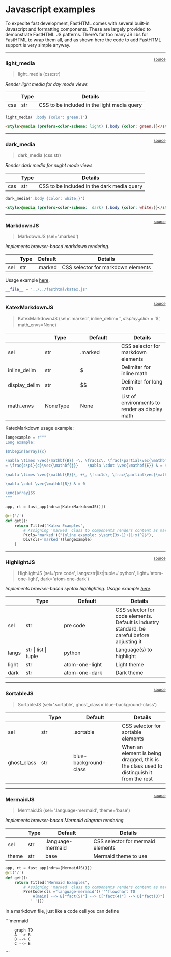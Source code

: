 # Javascript examples


<!-- WARNING: THIS FILE WAS AUTOGENERATED! DO NOT EDIT! -->

To expedite fast development, FastHTML comes with several built-in
Javascript and formatting components. These are largely provided to
demonstrate FastHTML JS patterns. There’s far too many JS libs for
FastHTML to wrap them all, and as shown here the code to add FastHTML
support is very simple anyway.

------------------------------------------------------------------------

<a
href="https://github.com/AnswerDotAI/fasthtml/blob/main/fasthtml/js.py#L16"
target="_blank" style="float:right; font-size:smaller">source</a>

### light_media

>  light_media (css:str)

*Render light media for day mode views*

<table>
<thead>
<tr>
<th></th>
<th><strong>Type</strong></th>
<th><strong>Details</strong></th>
</tr>
</thead>
<tbody>
<tr>
<td>css</td>
<td>str</td>
<td>CSS to be included in the light media query</td>
</tr>
</tbody>
</table>

``` python
light_media('.body {color: green;}')
```

``` html
<style>@media (prefers-color-scheme: light) {.body {color: green;}}</style>
```

------------------------------------------------------------------------

<a
href="https://github.com/AnswerDotAI/fasthtml/blob/main/fasthtml/js.py#L23"
target="_blank" style="float:right; font-size:smaller">source</a>

### dark_media

>  dark_media (css:str)

*Render dark media for nught mode views*

<table>
<thead>
<tr>
<th></th>
<th><strong>Type</strong></th>
<th><strong>Details</strong></th>
</tr>
</thead>
<tbody>
<tr>
<td>css</td>
<td>str</td>
<td>CSS to be included in the dark media query</td>
</tr>
</tbody>
</table>

``` python
dark_media('.body {color: white;}')
```

``` html
<style>@media (prefers-color-scheme:  dark) {.body {color: white;}}</style>
```

------------------------------------------------------------------------

<a
href="https://github.com/AnswerDotAI/fasthtml/blob/main/fasthtml/js.py#L35"
target="_blank" style="float:right; font-size:smaller">source</a>

### MarkdownJS

>  MarkdownJS (sel='.marked')

*Implements browser-based markdown rendering.*

<table>
<thead>
<tr>
<th></th>
<th><strong>Type</strong></th>
<th><strong>Default</strong></th>
<th><strong>Details</strong></th>
</tr>
</thead>
<tbody>
<tr>
<td>sel</td>
<td>str</td>
<td>.marked</td>
<td>CSS selector for markdown elements</td>
</tr>
</tbody>
</table>

Usage example
[here](../tutorials/quickstart_for_web_devs.html#rendering-markdown).

``` python
__file__ = '../../fasthtml/katex.js'
```

------------------------------------------------------------------------

<a
href="https://github.com/AnswerDotAI/fasthtml/blob/main/fasthtml/js.py#L43"
target="_blank" style="float:right; font-size:smaller">source</a>

### KatexMarkdownJS

>  KatexMarkdownJS (sel='.marked', inline_delim='$', display_delim='$$',
>                       math_envs=None)

<table>
<colgroup>
<col style="width: 6%" />
<col style="width: 25%" />
<col style="width: 34%" />
<col style="width: 34%" />
</colgroup>
<thead>
<tr>
<th></th>
<th><strong>Type</strong></th>
<th><strong>Default</strong></th>
<th><strong>Details</strong></th>
</tr>
</thead>
<tbody>
<tr>
<td>sel</td>
<td>str</td>
<td>.marked</td>
<td>CSS selector for markdown elements</td>
</tr>
<tr>
<td>inline_delim</td>
<td>str</td>
<td>$</td>
<td>Delimiter for inline math</td>
</tr>
<tr>
<td>display_delim</td>
<td>str</td>
<td>$$</td>
<td>Delimiter for long math</td>
</tr>
<tr>
<td>math_envs</td>
<td>NoneType</td>
<td>None</td>
<td>List of environments to render as display math</td>
</tr>
</tbody>
</table>

KatexMarkdown usage example:

``` python
longexample = r"""
Long example:

$$\begin{array}{c}

\nabla \times \vec{\mathbf{B}} -\, \frac1c\, \frac{\partial\vec{\mathbf{E}}}{\partial t} &
= \frac{4\pi}{c}\vec{\mathbf{j}}    \nabla \cdot \vec{\mathbf{E}} & = 4 \pi \rho \\

\nabla \times \vec{\mathbf{E}}\, +\, \frac1c\, \frac{\partial\vec{\mathbf{B}}}{\partial t} & = \vec{\mathbf{0}} \\

\nabla \cdot \vec{\mathbf{B}} & = 0

\end{array}$$
"""

app, rt = fast_app(hdrs=[KatexMarkdownJS()])

@rt('/')
def get():
    return Titled("Katex Examples", 
        # Assigning 'marked' class to components renders content as markdown
        P(cls='marked')("Inline example: $\sqrt{3x-1}+(1+x)^2$"),
        Div(cls='marked')(longexample)
    )
```

------------------------------------------------------------------------

<a
href="https://github.com/AnswerDotAI/fasthtml/blob/main/fasthtml/js.py#L58"
target="_blank" style="float:right; font-size:smaller">source</a>

### HighlightJS

>  HighlightJS (sel='pre code', langs:str|list|tuple='python', light='atom-
>                   one-light', dark='atom-one-dark')

*Implements browser-based syntax highlighting. Usage example
[here](../tutorials/quickstart_for_web_devs.html#code-highlighting).*

<table>
<colgroup>
<col style="width: 6%" />
<col style="width: 25%" />
<col style="width: 34%" />
<col style="width: 34%" />
</colgroup>
<thead>
<tr>
<th></th>
<th><strong>Type</strong></th>
<th><strong>Default</strong></th>
<th><strong>Details</strong></th>
</tr>
</thead>
<tbody>
<tr>
<td>sel</td>
<td>str</td>
<td>pre code</td>
<td>CSS selector for code elements. Default is industry standard, be
careful before adjusting it</td>
</tr>
<tr>
<td>langs</td>
<td>str | list | tuple</td>
<td>python</td>
<td>Language(s) to highlight</td>
</tr>
<tr>
<td>light</td>
<td>str</td>
<td>atom-one-light</td>
<td>Light theme</td>
</tr>
<tr>
<td>dark</td>
<td>str</td>
<td>atom-one-dark</td>
<td>Dark theme</td>
</tr>
</tbody>
</table>

------------------------------------------------------------------------

<a
href="https://github.com/AnswerDotAI/fasthtml/blob/main/fasthtml/js.py#L81"
target="_blank" style="float:right; font-size:smaller">source</a>

### SortableJS

>  SortableJS (sel='.sortable', ghost_class='blue-background-class')

<table>
<colgroup>
<col style="width: 6%" />
<col style="width: 25%" />
<col style="width: 34%" />
<col style="width: 34%" />
</colgroup>
<thead>
<tr>
<th></th>
<th><strong>Type</strong></th>
<th><strong>Default</strong></th>
<th><strong>Details</strong></th>
</tr>
</thead>
<tbody>
<tr>
<td>sel</td>
<td>str</td>
<td>.sortable</td>
<td>CSS selector for sortable elements</td>
</tr>
<tr>
<td>ghost_class</td>
<td>str</td>
<td>blue-background-class</td>
<td>When an element is being dragged, this is the class used to
distinguish it from the rest</td>
</tr>
</tbody>
</table>

------------------------------------------------------------------------

<a
href="https://github.com/AnswerDotAI/fasthtml/blob/main/fasthtml/js.py#L92"
target="_blank" style="float:right; font-size:smaller">source</a>

### MermaidJS

>  MermaidJS (sel='.language-mermaid', theme='base')

*Implements browser-based Mermaid diagram rendering.*

<table>
<thead>
<tr>
<th></th>
<th><strong>Type</strong></th>
<th><strong>Default</strong></th>
<th><strong>Details</strong></th>
</tr>
</thead>
<tbody>
<tr>
<td>sel</td>
<td>str</td>
<td>.language-mermaid</td>
<td>CSS selector for mermaid elements</td>
</tr>
<tr>
<td>theme</td>
<td>str</td>
<td>base</td>
<td>Mermaid theme to use</td>
</tr>
</tbody>
</table>

``` python
app, rt = fast_app(hdrs=[MermaidJS()])
@rt('/')
def get():
    return Titled("Mermaid Examples", 
        # Assigning 'marked' class to components renders content as markdown
        Pre(Code(cls ="language-mermaid")('''flowchart TD
            A[main] --> B["fact(5)"] --> C["fact(4)"] --> D["fact(3)"] --> E["fact(2)"] --> F["fact(1)"] --> G["fact(0)"]
           ''')))
```

In a markdown file, just like a code cell you can define

\`\`\`mermaid

        graph TD
        A --> B 
        B --> C 
        C --> E

\`\`\`
